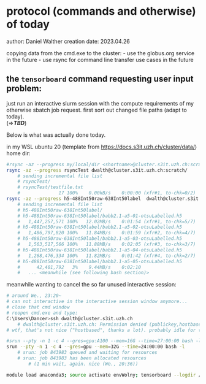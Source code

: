 # protocol (commands and otherwise) of today

author: Daniel Walther
creation date: 2023.04.26

copying data from the cmd.exe to the cluster:
	- use the globus.org service in the future
	- use rsync for command line transfer use cases in the future

## the `tensorboard` command requesting user input problem:

just run an interactive slurm session with the compute requirements of my otherwise sbatch job request.
first sort out changed file paths (adapt to today).  
(=>***TBD***)

Below is what was actually done today.

in my WSL ubuntu 20 (template from <https://docs.s3it.uzh.ch/cluster/data/>) home dir:
```bash
#rsync -az --progress my/local/dir <shortname>@cluster.s3it.uzh.ch:scratch/target
rsync -az --progress rsyncTest dwalth@cluster.s3it.uzh.ch:scratch/
	# sending incremental file list
	# rsyncTest/
	# rsyncTest/testfile.txt
	#              17 100%    0.00kB/s    0:00:00 (xfr#1, to-chk=0/2)
rsync -az --progress h5-488Int50raw-638Int50label  dwalth@cluster.s3it.uzh.ch:scratch/wolny/data/babb2.1/
	# sending incremental file list
	# h5-488Int50raw-638Int50label/
	# h5-488Int50raw-638Int50label/babb2.1-a5-01-otsuLabelled.h5
	#   1,447,257,571 100%   12.02MB/s    0:01:54 (xfr#1, to-chk=5/7)
	# h5-488Int50raw-638Int50label/babb2.1-a5-02-otsuLabelled.h5
	#   1,486,797,820 100%   11.84MB/s    0:01:59 (xfr#2, to-chk=4/7)
	# h5-488Int50raw-638Int50label/babb2.1-a5-03-otsuLabelled.h5
	#   1,563,517,566 100%   11.88MB/s    0:02:05 (xfr#3, to-chk=3/7)
	# h5-488Int50raw-638Int50label/babb2.1-a5-04-otsuLabelled.h5
	#   1,268,476,334 100%   11.82MB/s    0:01:42 (xfr#4, to-chk=2/7)
	# h5-488Int50raw-638Int50label/babb2.1-a5-05-otsuLabelled.h5
	#      42,401,792   3%    9.44MB/s    0:02:10
	# 	... <meanwhile (see following bash section)>
```
meanwhile wanting to cancel the so far unused interactive session:
```bash
# around We., 23:20~
# can not interactive in the interactive session window anymore...
# close that cmd window
# reopen cmd.exe and type:
C:\Users\Dancer>ssh dwalth@cluster.s3it.uzh.ch
	# dwalth@cluster.s3it.uzh.ch: Permission denied (publickey,hostbased).
# wtf, that's not nice ("hostbased", thanks a lot). probably idle for too long... but weird nonetheless.
```

```bash
#srun --pty -n 1 -c 4 --gres=gpu:A100 --mem=16G --time=27:00:00 bash -l
srun --pty -n 1 -c 4 --gres=gpu --mem=32G --time=24:00:00 bash -l
	# srun: job 843983 queued and waiting for resources
	# srun: job 843983 has been allocated resources
		# (1 min wait, again. nice (We., 20:36))

module load anaconda3; source activate envWolny; tensorboard --logdir /home/dwalth/data/wolny/checkpoints/checkpoints_230404/
```